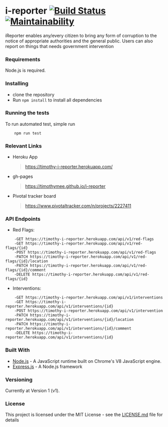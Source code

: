 # i-reporter   [![Build Status](https://travis-ci.org/TimothyMee/i-reporter.svg?branch=API)](https://travis-ci.org/TimothyMee/i-reporter)    [![Maintainability](https://api.codeclimate.com/v1/badges/9ea2f068b8bda5251ea6/maintainability)](https://codeclimate.com/github/TimothyMee/i-reporter/maintainability)

iReporter enables any/every citizen to bring any form of corruption to the notice of appropriate authorities and the
general public. Users can also report on things that needs government intervention

### Requirements
Node.js is required.

### Installing

- clone the repository
- Run `npm install` to install all dependencies

### Running the tests

To run automated test, simple run 
```
    npm run test
``` 

### Relevant Links
- Heroku App 
    > https://timothy-i-reporter.herokuapp.com/
- gh-pages
    > https://timothymee.github.io/i-reporter
- Pivotal tracker board
    > https://www.pivotaltracker.com/n/projects/2227411

### API Endpoints
- Red Flags:
```
    -GET https://timothy-i-reporter.herokuapp.com/api/v1/red-flags
    -GET https://timothy-i-reporter.herokuapp.com/api/v1/red-flags/{id}
    -POST https://timothy-i-reporter.herokuapp.com/api/v1/red-flags
    -PATCH https://timothy-i-reporter.herokuapp.com/api/v1/red-flags/{id}/location
    -PATCH https://timothy-i-reporter.herokuapp.com/api/v1/red-flags/{id}/comment
    -DELETE https://timothy-i-reporter.herokuapp.com/api/v1/red-flags/{id}
```

- Interventions:
```
    -GET https://timothy-i-reporter.herokuapp.com/api/v1/interventions
    -GET https://timothy-i-reporter.herokuapp.com/api/v1/interventions/{id}
    -POST https://timothy-i-reporter.herokuapp.com/api/v1/intervention
    -PATCH https://timothy-i-reporter.herokuapp.com/api/v1/interventions/{id}/location
    -PATCH https://timothy-i-reporter.herokuapp.com/api/v1/interventions/{id}/comment
    -DELETE https://timothy-i-reporter.herokuapp.com/api/v1/interventions/{id}
```

### Built With

* [Node.js](https://nodejs.org/en/) - A JavaScript runtime built on Chrome's V8 JavaScript engine.
* [Express.js](http://expressjs.com/) - A Node.js framework


### Versioning

Currently at Version 1 (v1). 


### License

This project is licensed under the MIT License - see the [LICENSE.md](LICENSE.md) file for details
